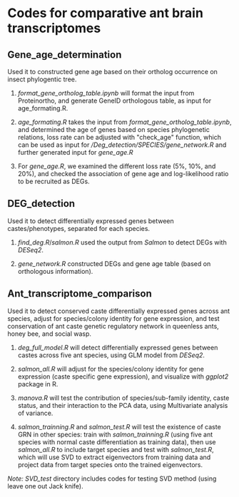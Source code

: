 # Codes for comparative ant brain transcriptomes
## Gene_age_determination
Used it to constructed gene age based on their ortholog occurrence on insect phylogentic tree.

1) *format_gene_ortholog_table.ipynb* will format the input from Proteinortho, and generate GeneID orthologous table, as input for age_formating.R.

2) *age_formating.R* takes the input from *format_gene_ortholog_table.ipynb*, and determined the age of genes based on species phylogenetic relations, loss rate can be adjusted with "check_age" function, which can be used as input for */Deg_detection/SPECIES/gene_network.R* and further generated input for *gene_age.R*

3) For *gene_age.R*, we examined the different loss rate (5%, 10%, and 20%), and checked the association of gene age and log-likelihood ratio to be recruited as DEGs.

## DEG_detection
Used it to detect differentially expressed genes between castes/phenotypes, separated for each species.

1) *find\_deg.R*/*salmon.R* used the output from _Salmon_ to detect DEGs with _DESeq2_.

2) *gene_network.R* constructed DEGs and gene age table (based on orthologous information).

## Ant_transcriptome_comparison
Used it to detect conserved caste differentially expressed genes across ant species, adjust for species/colony identity for gene expression, and test conservation of ant caste genetic regulatory network in queenless ants, honey bee, and social wasp.

1) *deg_full_model.R* will detect differentially expressed genes between castes across five ant species, using GLM model from *DESeq2*.

2) *salmon_all.R* will adjust for the species/colony identity for gene expression (caste specific gene expression), and visualize with *ggplot2* package in R.

3) *manova.R* will test the contribution of species/sub-family identity, caste status, and their interaction to the PCA data, using Multivariate analysis of variance.

4) *salmon_trainning.R* and *salmon_test.R* will test the existence of caste GRN in other species: train with *salmon_trainning.R* (using five ant species with normal caste differentiation as training data), then use *salmon_all.R* to include target species and test with *salmon_test.R*, which will use SVD to extract eigenvectors from training data and project data from target species onto the trained eigenvectors.

_Note:_ *SVD_test* directory includes codes for testing SVD method (using leave one out Jack knife).

